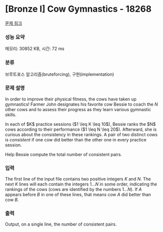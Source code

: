 # [Bronze I] Cow Gymnastics - 18268 

[문제 링크](https://www.acmicpc.net/problem/18268) 

### 성능 요약

메모리: 30852 KB, 시간: 72 ms

### 분류

브루트포스 알고리즘(bruteforcing), 구현(implementation)

### 문제 설명

In order to improve their physical fitness, the cows have taken up gymnastics!
Farmer John designates his favorite cow Bessie to coach the $N$ other cows and
to assess their progress as they learn various gymnastic skills.

<p>In each of $K$ practice sessions ($1 \leq K \leq 10$), Bessie ranks the $N$ cows according to their 
performance ($1 \leq N \leq 20$).  Afterward, she is curious about the consistency in these rankings.
A pair of two distinct cows is <em>consistent</em> if one cow did better than the
other one in every practice session.

</p><p>Help Bessie compute the total number of consistent pairs.
				</p>

### 입력 

 The first line of the input file contains two positive integers $K$ and $N$. The next $K$ lines will each contain the
integers $1 \ldots N$ in some order, indicating the rankings of the cows (cows
are identified by the numbers $1 \ldots N$). If $A$ appears before $B$ in one of
these lines, that means cow $A$ did better than cow $B$.

### 출력 

 Output, on a single line, the number of consistent pairs.

